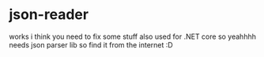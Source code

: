 # json-reader

works i think you need to fix some stuff also used for .NET core so yeahhhh needs json parser lib so find it from the internet :D

